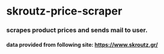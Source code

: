 # skroutz-price-scraper

### scrapes product prices and sends mail to user.

#### data provided from following site: https://www.skroutz.gr/
